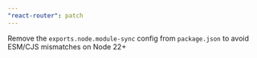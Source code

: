 ```yaml
---
"react-router": patch
---
```


Remove the `exports.node.module-sync` config from `package.json` to avoid ESM/CJS mismatches on Node 22+
